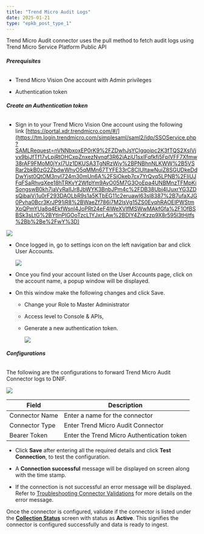 ```yaml
---
title: "Trend Micro Audit Logs"
date: 2025-01-21
type: "epkb_post_type_1"
---
```


Trend Micro Audit connector uses the pull method to fetch audit logs using Trend Micro Service Platform Public API

###### **Prerequisites**

- Trend Micro Vision One account with Admin privileges

- Authentication token

###### **Create an Authentication token**

- Sign in to your Trend Micro Vision One account using the following link [https://portal.xdr.trendmicro.com/#/](https://tm.login.trendmicro.com/simplesaml/saml2/idp/SSOService.php?SAMLRequest=nVNNbxoxEP0rK9%2FZDwhJsYCIgqoipc2K3fTQS2XsIVjyx9bjJfTf17vLpjRtOHCxpZnxezNvnqf3R62iAziU1sxIFqfkfj5FplVFF7Xfmw38rAF9FMoM0jYxI7Uz1DKUSA3TgNRzWiy%2BPNBhnNLKWW%2B5VSRar2bkB0zG2ZbdwWhyO5qMMn67TYFE33rC8CIUItawNuiZ8SGUDkeDdDwYjst0QtOM3nyI724m30mUn6A%2FSiOkeb7cx7YrQvq5LPNB%2FliUJFqFSaRhvqXee18hTRKvY2WfpYm9AyO05M7G3OoEpa4UNBMnzTFMpKiSongswB0kh7jaVyRaIIJr8JbWYK3BnbJPm4c%2FDB38Ubj4IJuxrYG3ZDsQibaiVi1u0rF293DAOLbR9s1a5KTbEG11c2eruawI63sl8387%2B7ufaXJG0Pvha0Bcr3KrJP91jR8%2BWaeZf786i7M2IsVg15ZS0EyqhRAOEIPWStmXpQPmYUa8q4EkfWsnl4JoPRt24eF4lWeXVlfMSWwMAkfGfa%2F1OfBSBSk3sLtG%2BYtlnPIGOoTzcL1YJxrLAw%2BDlY4ZrKzzp9X8r595l3tHjtfs%2Bb%2Be%2FwY%3D)  
    

![](images/image1505-png.png)

- Once logged in, go to settings icon on the left navigation bar and click User Accounts.  
      
      
    ![](images/image(1506)-png.png)  
      
    

- Once you find your account listed on the User Accounts page, click on the account name, a popup window will be displayed.

- On this window make the following changes and click Save.
    - Change your Role to Master Administrator
    
    - Access level to Console & APIs,
    
    - Generate a new authentication token.  
          
          
        ![](images/trendmicro_censored-jpg.jpeg)  
          
        

###### **Configurations**

The following are the configurations to forward Trend Micro Audit Connector logs to DNIF.‌

![](images/image-P3VUKBYW-png.png)

| **Field** | **Description** |
| --- | --- |
| Connector Name | Enter a name for the connector |
| Connector Type | Enter Trend Micro Audit Connector |
| Bearer Token | Enter the Trend Micro Authentication token |

- Click **Save** after entering all the required details and click **Test Connection**, to test the configuration.

- A **Connection successful** message will be displayed on screen along with the time stamp.

- If the connection is not successful an error message will be displayed. Refer to [Troubleshooting Connector Validations](https://dnif.it/kb/troubleshooting-and-debugging/troubleshooting-connector-validations/) for more details on the error message.

Once the connector is configured, validate if the connector is listed under the **[Collection Status](https://dnif.it/kb/operations/collection-status/)** screen with status as **Active**. This signifies the connector is configured successfully and data is ready to ingest.
